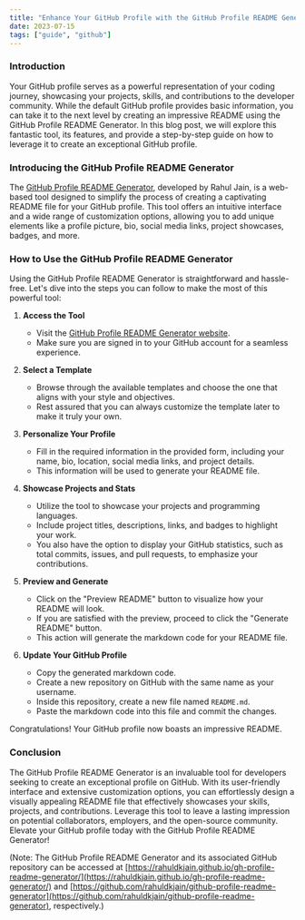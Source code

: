 ```yaml
---
title: "Enhance Your GitHub Profile with the GitHub Profile README Generator"
date: 2023-07-15
tags: ["guide", "github"]
---
```


### Introduction

Your GitHub profile serves as a powerful representation of your coding journey, showcasing your projects, skills, and contributions to the developer community. While the default GitHub profile provides basic information, you can take it to the next level by creating an impressive README using the GitHub Profile README Generator. In this blog post, we will explore this fantastic tool, its features, and provide a step-by-step guide on how to leverage it to create an exceptional GitHub profile.

### Introducing the GitHub Profile README Generator

The [GitHub Profile README Generator](https://rahuldkjain.github.io/gh-profile-readme-generator/), developed by Rahul Jain, is a web-based tool designed to simplify the process of creating a captivating README file for your GitHub profile. This tool offers an intuitive interface and a wide range of customization options, allowing you to add unique elements like a profile picture, bio, social media links, project showcases, badges, and more.

### How to Use the GitHub Profile README Generator

Using the GitHub Profile README Generator is straightforward and hassle-free. Let's dive into the steps you can follow to make the most of this powerful tool:

1. **Access the Tool**

   - Visit the [GitHub Profile README Generator website](https://rahuldkjain.github.io/gh-profile-readme-generator/).
   - Make sure you are signed in to your GitHub account for a seamless experience.

2. **Select a Template**

   - Browse through the available templates and choose the one that aligns with your style and objectives.
   - Rest assured that you can always customize the template later to make it truly your own.

3. **Personalize Your Profile**

   - Fill in the required information in the provided form, including your name, bio, location, social media links, and project details.
   - This information will be used to generate your README file.

4. **Showcase Projects and Stats**

   - Utilize the tool to showcase your projects and programming languages.
   - Include project titles, descriptions, links, and badges to highlight your work.
   - You also have the option to display your GitHub statistics, such as total commits, issues, and pull requests, to emphasize your contributions.

5. **Preview and Generate**

   - Click on the "Preview README" button to visualize how your README will look.
   - If you are satisfied with the preview, proceed to click the "Generate README" button.
   - This action will generate the markdown code for your README file.

6. **Update Your GitHub Profile**
   - Copy the generated markdown code.
   - Create a new repository on GitHub with the same name as your username.
   - Inside this repository, create a new file named `README.md`.
   - Paste the markdown code into this file and commit the changes.

Congratulations! Your GitHub profile now boasts an impressive README.

### Conclusion

The GitHub Profile README Generator is an invaluable tool for developers seeking to create an exceptional profile on GitHub. With its user-friendly interface and extensive customization options, you can effortlessly design a visually appealing README file that effectively showcases your skills, projects, and contributions. Leverage this tool to leave a lasting impression on potential collaborators, employers, and the open-source community. Elevate your GitHub profile today with the GitHub Profile README Generator!

(Note: The GitHub Profile README Generator and its associated GitHub repository can be accessed at [https://rahuldkjain.github.io/gh-profile-readme-generator/](https://rahuldkjain.github.io/gh-profile-readme-generator/) and [https://github.com/rahuldkjain/github-profile-readme-generator](https://github.com/rahuldkjain/github-profile-readme-generator), respectively.)
